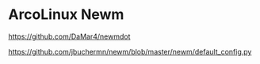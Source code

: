 # ArcoLinux Newm

https://github.com/DaMar4/newmdot

https://github.com/jbuchermn/newm/blob/master/newm/default_config.py